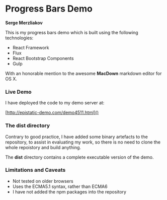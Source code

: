 # Progress Bars Demo

**Serge Merzliakov**

This is my progress bars demo which is built using the following technologies:


  * React Framework
  * Flux
  * React Bootstrap Components
  * Gulp


With an honorable mention to the awesome **MacDown** markdown editor for OS X.

### Live Demo

I have deployed the code to my demo server at:

[http://epistatic-demo.com/demo4511.html]()


### The dist directory

Contrary to good practice, I have added some binary artefacts to the repository, to assist in evaluating my work, so there is no need to clone the whole repoistory and build anything.

The **dist** directory contains a complete executable version of the demo.


### Limitations and Caveats

  * Not tested on older browsers
  * Uses the ECMA5.1 syntax, rather than ECMA6
  * I have not added the npm packages into the repository
